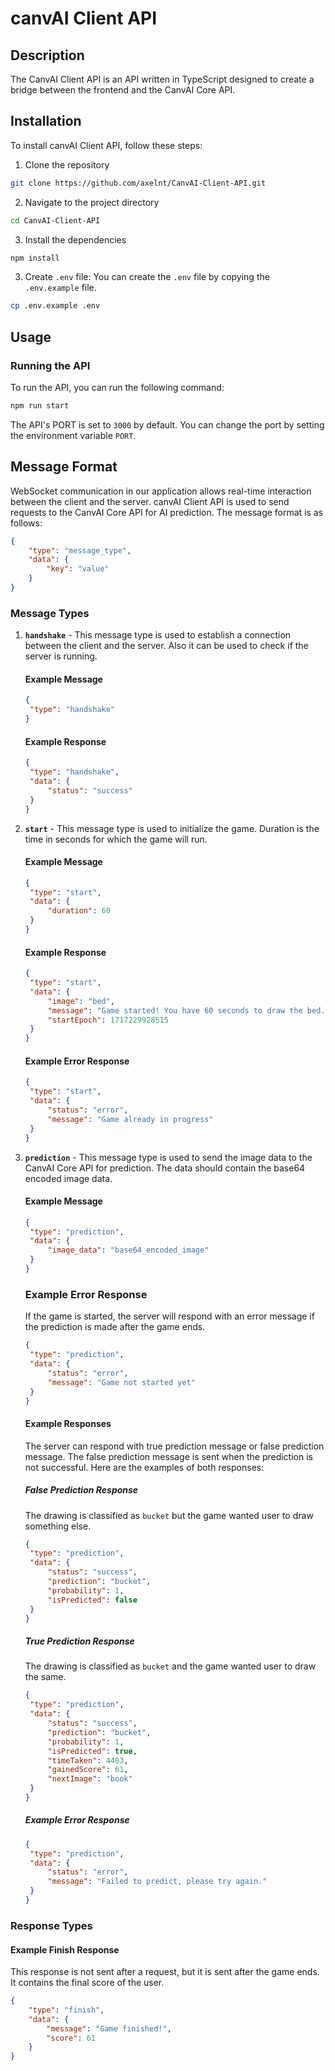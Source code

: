 # canvAI Client API

## Description

The CanvAI Client API is an API written in TypeScript designed to create a bridge between the frontend and the CanvAI
Core API.

## Installation

To install canvAI Client API, follow these steps:

1. Clone the repository

```bash
git clone https://github.com/axelnt/CanvAI-Client-API.git
```

2. Navigate to the project directory

```bash
cd CanvAI-Client-API
```

3. Install the dependencies

```bash
npm install
```

3. Create `.env` file: You can create the `.env` file by copying the `.env.example` file.

```bash
cp .env.example .env
```

## Usage

### Running the API

To run the API, you can run the following command:

```bash
npm run start
```

The API's PORT is set to `3000` by default. You can change the port by setting the environment variable `PORT`.

## Message Format

WebSocket communication in our application allows real-time interaction between the client and the server. canvAI Client
API is used to send requests to the CanvAI Core API for AI prediction. The message format is as follows:

```json
{
	"type": "message_type",
	"data": {
		"key": "value"
	}
}
```

### Message Types

1. **`handshake`** - This message type is used to establish a connection between the client and the server. Also it can
   be used to check if the server is running.

   #### Example Message

   ```json
   {
   	"type": "handshake"
   }
   ```

   #### Example Response

   ```json
   {
   	"type": "handshake",
   	"data": {
   		"status": "success"
   	}
   }
   ```

2. **`start`** - This message type is used to initialize the game. Duration is the time in seconds for which the game will run.

   #### Example Message

   ```json
   {
   	"type": "start",
   	"data": {
   		"duration": 60
   	}
   }
   ```

   #### Example Response

   ```json
   {
   	"type": "start",
   	"data": {
   		"image": "bed",
   		"message": "Game started! You have 60 seconds to draw the bed.",
   		"startEpoch": 1717229928515
   	}
   }
   ```

   #### Example Error Response

   ```json
   {
   	"type": "start",
   	"data": {
   		"status": "error",
   		"message": "Game already in progress"
   	}
   }
   ```

3. **`prediction`** - This message type is used to send the image data to the CanvAI Core API for prediction. The data
   should contain the base64 encoded image data.

   #### Example Message

   ```json
   {
   	"type": "prediction",
   	"data": {
   		"image_data": "base64_encoded_image"
   	}
   }
   ```

   ### Example Error Response

   If the game is started, the server will respond with an error message if the prediction is made after the game ends.

   ```json
   {
   	"type": "prediction",
   	"data": {
   		"status": "error",
   		"message": "Game not started yet"
   	}
   }
   ```

   #### Example Responses

   The server can respond with true prediction message or false prediction message. The false prediction message is sent
   when the prediction is not successful. Here are the examples of both responses:

   ##### False Prediction Response

   The drawing is classified as `bucket` but the game wanted user to draw something else.

   ```json
   {
   	"type": "prediction",
   	"data": {
   		"status": "success",
   		"prediction": "bucket",
   		"probability": 1,
   		"isPredicted": false
   	}
   }
   ```

   ##### True Prediction Response

   The drawing is classified as `bucket` and the game wanted user to draw the same.

   ```json
   {
   	"type": "prediction",
   	"data": {
   		"status": "success",
   		"prediction": "bucket",
   		"probability": 1,
   		"isPredicted": true,
   		"timeTaken": 4403,
   		"gainedScore": 61,
   		"nextImage": "book"
   	}
   }
   ```

   ##### Example Error Response

   ```json
   {
   	"type": "prediction",
   	"data": {
   		"status": "error",
   		"message": "Failed to predict, please try again."
   	}
   }
   ```

### Response Types

#### Example Finish Response

This response is not sent after a request, but it is sent after the game ends. It contains the final score of the user.

```json
{
	"type": "finish",
	"data": {
		"message": "Game finished!",
		"score": 61
	}
}
```
